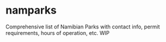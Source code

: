 # namparks
Comprehensive list of Namibian Parks with contact info, permit requirements, hours of operation, etc. WIP
